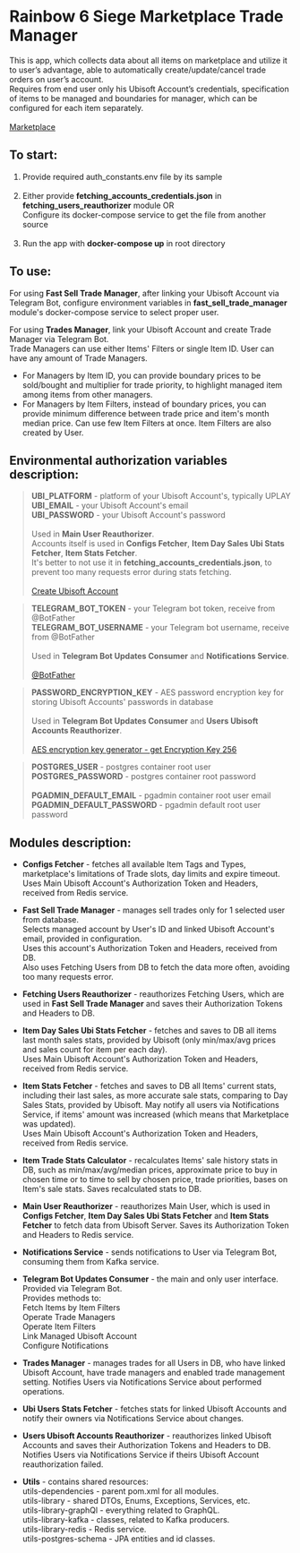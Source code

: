 # Rainbow 6 Siege Marketplace Trade Manager

This is app, which collects data about all items on marketplace and utilize it to user’s advantage, able to automatically create/update/cancel trade 
orders on user’s account.  
Requires from end user only his Ubisoft Account’s credentials, specification of items to be managed and boundaries for manager, which can be 
 configured for each item separately.  
&nbsp;  
[Marketplace](https://www.ubisoft.com/en-us/game/rainbow-six/siege/marketplace?route=home)


## To start:  
  1. Provide required auth_constants.env file by its sample  
    &nbsp;  
 2. Either provide **fetching_accounts_credentials.json** in **fetching_users_reauthorizer** module OR  
    Configure its docker-compose service to get the file from another source  
     &nbsp;
 3. Run the app with **docker-compose up** in root directory


## To use:

For using **Fast Sell Trade Manager**, after linking your Ubisoft Account via Telegram Bot,
configure environment variables in **fast_sell_trade_manager** module's docker-compose service to select proper user.  


For using **Trades Manager**, link your Ubisoft Account and create Trade Manager via Telegram Bot.  
Trade Managers can use either Items' Filters or single Item ID. User can have any amount of Trade Managers.  
  * For Managers by Item ID, you can provide boundary prices to be sold/bought and multiplier for trade priority, to highlight managed item among 
   items from other managers.  
   * For Managers by Item Filters, instead of boundary prices, you can provide minimum difference between trade price and item's month median price.
      Can use few Item Filters at once.  Item Filters are also created by User.



## Environmental authorization variables description:  

>**UBI_PLATFORM** - platform of your Ubisoft Account's, typically UPLAY  
**UBI_EMAIL** - your Ubisoft Account's email  
**UBI_PASSWORD** - your Ubisoft Account's password  
&nbsp;  
Used in  **Main User Reauthorizer**.  
Accounts itself is used in **Configs Fetcher**, **Item Day Sales Ubi Stats Fetcher**, **Item Stats Fetcher**.   
It's better to not use it in **fetching_accounts_credentials.json**, to prevent too many requests error during stats fetching.  
&nbsp;  
[Create Ubisoft Account](https://account.ubisoft.com/en-US/login)


>**TELEGRAM_BOT_TOKEN** - your Telegram bot token, receive from @BotFather  
**TELEGRAM_BOT_USERNAME** - your Telegram bot username, receive from @BotFather  
&nbsp;  
Used in **Telegram Bot Updates Consumer** and **Notifications Service**.  
&nbsp;  
[@BotFather](https://t.me/BotFather)


>**PASSWORD_ENCRYPTION_KEY** - AES password encryption key for storing Ubisoft Accounts' passwords in database  
&nbsp;  
Used in **Telegram Bot Updates Consumer** and **Users Ubisoft Accounts Reauthorizer**.  
&nbsp;  
[AES encryption key generator - get Encryption Key 256](https://acte.ltd/utils/randomkeygen)


>**POSTGRES_USER** - postgres container root user   
**POSTGRES_PASSWORD** - postgres container root password  
&nbsp;  
**PGADMIN_DEFAULT_EMAIL** - pgadmin container root user email  
**PGADMIN_DEFAULT_PASSWORD** - pgadmin default root user password  


## Modules description:


* **Configs Fetcher** - fetches all available Item Tags and Types, marketplace's limitations of Trade slots, day limits and expire timeout.  
Uses Main Ubisoft Account's Authorization Token and Headers, received from Redis service.


* **Fast Sell Trade Manager** - manages sell trades only for 1 selected user from database.  
Selects managed account by User's ID and linked Ubisoft Account's email, provided in configuration.  
Uses this account's Authorization Token and Headers, received from DB.  
Also uses Fetching Users from DB to fetch the data more often, avoiding too many requests error.


* **Fetching Users Reauthorizer** - reauthorizes Fetching Users, which are used in **Fast Sell Trade Manager** and
saves their Authorization Tokens and Headers to DB.


* **Item Day Sales Ubi Stats Fetcher** - fetches and saves to DB all items last month sales stats, provided by Ubisoft (only min/max/avg prices and 
sales count for item per each day).  
Uses Main Ubisoft Account's Authorization Token and Headers, received from Redis service.


* **Item Stats Fetcher** - fetches and saves to DB all Items' current stats, including their last sales, as more accurate sale stats, comparing to 
Day Sales Stats, provided by Ubisoft. May notify all users via Notifications Service, if items' amount was increased (which means that Marketplace was updated).  
Uses Main Ubisoft Account's Authorization Token and Headers, received from Redis service.


* **Item Trade Stats Calculator** - recalculates Items' sale history stats in DB, such as min/max/avg/median prices, approximate price to buy in 
chosen time or to time to sell by chosen price, trade priorities, bases on Item's sale stats. Saves recalculated stats to DB.


* **Main User Reauthorizer** - reauthorizes Main User, which is used in **Configs Fetcher**, **Item Day Sales Ubi Stats Fetcher**
and **Item Stats Fetcher** to fetch data from Ubisoft Server. Saves its Authorization Token and Headers to Redis service.   


* **Notifications Service** - sends notifications to User via Telegram Bot, consuming them from Kafka service.  


* **Telegram Bot Updates Consumer** - the main and only user interface. Provided via Telegram Bot.  
Provides methods to:  
Fetch Items by Item Filters  
Operate Trade Managers  
Operate Item Filters  
Link Managed Ubisoft Account  
Configure Notifications  


* **Trades Manager** - manages trades for all Users in DB, who have linked Ubisoft Account, have trade managers and enabled trade management setting.
Notifies Users via Notifications Service about performed operations.  


* **Ubi Users Stats Fetcher** - fetches stats for linked Ubisoft Accounts and notify their owners via Notifications Service about changes.


* **Users Ubisoft Accounts Reauthorizer** - reauthorizes linked Ubisoft Accounts and saves their Authorization Tokens and Headers to DB.  
Notifies Users via Notifications Service if theirs Ubisoft Account reauthorization failed.


* **Utils** - contains shared resources:  
utils-dependencies - parent pom.xml for all modules.  
utils-library - shared DTOs, Enums, Exceptions, Services, etc.  
utils-library-graphQl - everything related to GraphQL.  
utils-library-kafka - classes, related to Kafka producers.  
utils-library-redis - Redis service.  
utils-postgres-schema - JPA entities and id classes.



